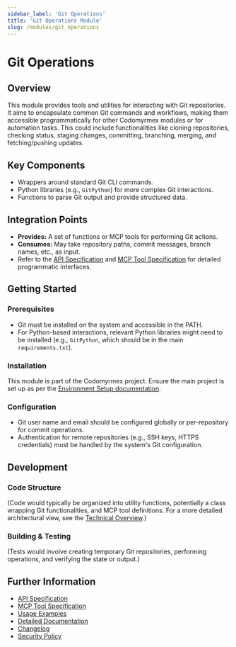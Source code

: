 ```yaml
---
sidebar_label: 'Git Operations'
title: 'Git Operations Module'
slug: /modules/git_operations
---
```


# Git Operations

## Overview

This module provides tools and utilities for interacting with Git repositories. It aims to encapsulate common Git commands and workflows, making them accessible programmatically for other Codomyrmex modules or for automation tasks. This could include functionalities like cloning repositories, checking status, staging changes, committing, branching, merging, and fetching/pushing updates.

## Key Components

- Wrappers around standard Git CLI commands.
- Python libraries (e.g., `GitPython`) for more complex Git interactions.
- Functions to parse Git output and provide structured data.

## Integration Points

- **Provides:** A set of functions or MCP tools for performing Git actions.
- **Consumes:** May take repository paths, commit messages, branch names, etc., as input.
- Refer to the [API Specification](./api_specification.md) and [MCP Tool Specification](./mcp_tool_specification.md) for detailed programmatic interfaces.

## Getting Started

### Prerequisites

- Git must be installed on the system and accessible in the PATH.
- For Python-based interactions, relevant Python libraries might need to be installed (e.g., `GitPython`, which should be in the main `requirements.txt`).

### Installation

This module is part of the Codomyrmex project. Ensure the main project is set up as per the [Environment Setup documentation](../environment_setup/index.md).

### Configuration

- Git user name and email should be configured globally or per-repository for commit operations.
- Authentication for remote repositories (e.g., SSH keys, HTTPS credentials) must be handled by the system's Git configuration.

## Development

### Code Structure

(Code would typically be organized into utility functions, potentially a class wrapping Git functionalities, and MCP tool definitions. For a more detailed architectural view, see the [Technical Overview](./docs/technical_overview.md).)

### Building & Testing

(Tests would involve creating temporary Git repositories, performing operations, and verifying the state or output.)

## Further Information

- [API Specification](./api_specification.md)
- [MCP Tool Specification](./mcp_tool_specification.md)
- [Usage Examples](./usage_examples.md)
- [Detailed Documentation](./docs/index.md)
- [Changelog](./changelog.md)
- [Security Policy](./security.md) 